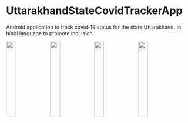 # UttarakhandStateCovidTrackerApp
Android application to track covid-19 status for the state Uttarakhand. In hindi language to promote inclusion.

<img src="https://user-images.githubusercontent.com/59947871/177243522-6fc29b83-4689-4cb1-9bf7-a04ac65c9ed4.png" width="23%"></img> <img src="https://user-images.githubusercontent.com/59947871/177243524-092966ff-db0a-4d1f-99e4-31c4d2c63c56.png" width="23%"></img> <img src="https://user-images.githubusercontent.com/59947871/177243528-996f1543-c342-46f4-bb45-b192e7b9c015.png" width="23%"></img> <img src="https://user-images.githubusercontent.com/59947871/177243531-8d54c200-1db1-46d9-b33f-2a51413efac2.png" width="23%"></img> 
